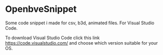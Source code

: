 # OpenbveSnippet
Some code snippet i made for csv, b3d, animated files.
For Visual Studio Code.

To download Visual Studio Code click this link
https://code.visualstudio.com/ and choose which version suitable for your OS.
